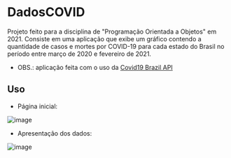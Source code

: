 # DadosCOVID
Projeto feito para a disciplina de "Programação Orientada a Objetos" em 2021. Consiste em uma aplicação que exibe um gráfico contendo a quantidade de casos e mortes por COVID-19 para cada estado do Brasil no período entre março de 2020 e fevereiro de 2021.

- OBS.: aplicação feita com o uso da [Covid19 Brazil API](https://covid19-brazil-api.vercel.app/)

## Uso
- Página inicial:

![image](https://user-images.githubusercontent.com/39635299/236492275-d48eca89-c0a8-4698-b0a5-cc11d0b5a8fb.png)

- Apresentação dos dados:

![image](https://user-images.githubusercontent.com/39635299/236492524-3f365046-7a63-402f-a89c-96fea2a0eca8.png)
